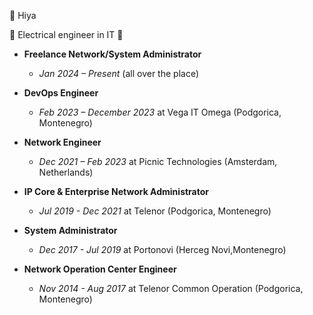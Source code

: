 👋 Hiya

👀 Electrical engineer in IT 🌱

- **Freelance Network/System Administrator**
  - *Jan 2024 – Present* (all over the place)

- **DevOps Engineer**
  - *Feb 2023 – December 2023* at Vega IT Omega (Podgorica, Montenegro)

- **Network Engineer**
  - *Dec 2021 – Feb 2023* at Picnic Technologies (Amsterdam, Netherlands)

- **IP Core & Enterprise Network Administrator**
  - *Jul 2019 - Dec 2021* at Telenor (Podgorica, Montenegro)

- **System Administrator**
  - *Dec 2017 - Jul 2019* at Portonovi (Herceg Novi,Montenegro)

- **Network Operation Center Engineer**
  - *Nov 2014 - Aug 2017* at Telenor Common Operation (Podgorica, Montenegro)
